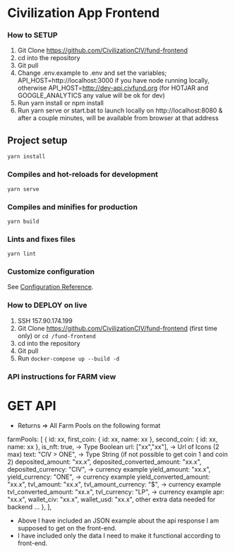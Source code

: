 # Civilization App Frontend

### How to SETUP

1. Git Clone https://github.com/CivilizationCIV/fund-frontend
3. cd into the repository
4. Git pull
5. Change .env.example to .env and set the variables; API_HOST=http://localhost:3000 if you have node running locally, otherwise API_HOST=http://dev-api.civfund.org (for HOTJAR and GOOGLE_ANALYTICS any value will be ok for dev)
6. Run yarn install or npm install
7. Run yarn serve or start.bat to launch locally on http://localhost:8080 & after a couple minutes, will be available from browser at that address

## Project setup
```
yarn install
```

### Compiles and hot-reloads for development
```
yarn serve
```

### Compiles and minifies for production
```
yarn build
```

### Lints and fixes files
```
yarn lint
```

### Customize configuration
See [Configuration Reference](https://cli.vuejs.org/config/).

### How to DEPLOY on live

1. SSH 157.90.174.199
2. Git Clone https://github.com/CivilizationCIV/fund-frontend (first time only) or `cd /fund-frontend`
3. cd into the repository
4. Git pull
5. Run `docker-compose up --build -d`

### API instructions for FARM view

# GET  API
- Returns => All Farm Pools on the following format

farmPools: [
        {
          id: xx,
          first_coin: {
              id: xx,
              name: xx
          },
          second_coin: {
              id: xx,
              name: xx
          },
          is_nft: true, -> Type Boolean
          url: ["xx","xx"], -> Url of Icons (2 max)
          text: "CIV > ONE", -> Type String (if not possible to get coin 1 and coin 2)
          deposited_amount: "xx.x",
          deposited_converted_amount: "xx.x",
          deposited_currency: "CIV", -> currency example
          yield_amount: "xx.x",
          yield_currency: "ONE", -> currency example
          yield_converted_amount: "xx.x",
          tvl_amount: "xx.x",
          tvl_amount_currency: "$", -> currency example
          tvl_converted_amount: "xx.x",
          tvl_currency: "LP", -> currency example
          apr: "xx.x",
          wallet_civ: "xx.x",
          wallet_usd: "xx.x",
          other extra data needed for backend ...
        },
      ],

- Above I have included an JSON example about the api response I am supposed to get on the front-end.
- I have included only the data I need to make it functional according to front-end.